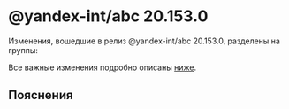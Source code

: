# @yandex-int/abc 20.153.0

<!-- ЧЕЛОВЕЧЕСКОЕ ВСТУПЛЕНИЕ -->

Изменения, вошедшие в релиз @yandex-int/abc 20.153.0, разделены на группы:

Все важные изменения подробно описаны [ниже](#Пояснения).

## Пояснения

